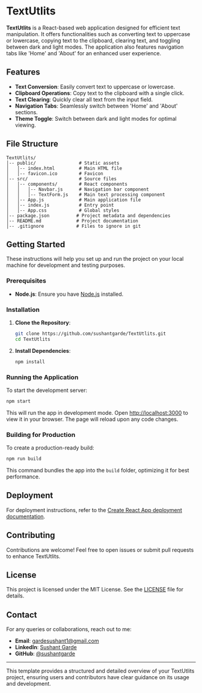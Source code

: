 # TextUtlits

**TextUtlits** is a React-based web application designed for efficient text manipulation. It offers functionalities such as converting text to uppercase or lowercase, copying text to the clipboard, clearing text, and toggling between dark and light modes. The application also features navigation tabs like 'Home' and 'About' for an enhanced user experience.

## Features

- **Text Conversion**: Easily convert text to uppercase or lowercase.
- **Clipboard Operations**: Copy text to the clipboard with a single click.
- **Text Clearing**: Quickly clear all text from the input field.
- **Navigation Tabs**: Seamlessly switch between 'Home' and 'About' sections.
- **Theme Toggle**: Switch between dark and light modes for optimal viewing.

## File Structure

```
TextUtlits/
│-- public/                # Static assets
│   │-- index.html         # Main HTML file
│   │-- favicon.ico        # Favicon
│-- src/                   # Source files
│   │-- components/        # React components
│   │   │-- Navbar.js      # Navigation bar component
│   │   │-- TextForm.js    # Main text processing component
│   │-- App.js             # Main application file
│   │-- index.js           # Entry point
│   │-- App.css            # Global styles
│-- package.json          # Project metadata and dependencies
│-- README.md             # Project documentation
│-- .gitignore            # Files to ignore in git
```

## Getting Started

These instructions will help you set up and run the project on your local machine for development and testing purposes.

### Prerequisites

- **Node.js**: Ensure you have [Node.js](https://nodejs.org/) installed.

### Installation

1. **Clone the Repository**:

   ```bash
   git clone https://github.com/sushantgarde/TextUtlits.git
   cd TextUtlits
   ```

2. **Install Dependencies**:

   ```bash
   npm install
   ```

### Running the Application

To start the development server:

```bash
npm start
```

This will run the app in development mode. Open [http://localhost:3000](http://localhost:3000) to view it in your browser. The page will reload upon any code changes.

### Building for Production

To create a production-ready build:

```bash
npm run build
```

This command bundles the app into the `build` folder, optimizing it for best performance.

## Deployment

For deployment instructions, refer to the [Create React App deployment documentation](https://facebook.github.io/create-react-app/docs/deployment).

## Contributing

Contributions are welcome! Feel free to open issues or submit pull requests to enhance TextUtlits.

## License

This project is licensed under the MIT License. See the [LICENSE](./LICENSE) file for details.

## Contact

For any queries or collaborations, reach out to me:

- **Email**: gardesushant1@gmail.com
- **LinkedIn**: [Sushant Garde](https://www.linkedin.com/in/sushantgarde)
- **GitHub**: [@sushantgarde](https://github.com/sushantgarde)

---

This template provides a structured and detailed overview of your TextUtlits project, ensuring users and contributors have clear guidance on its usage and development.
